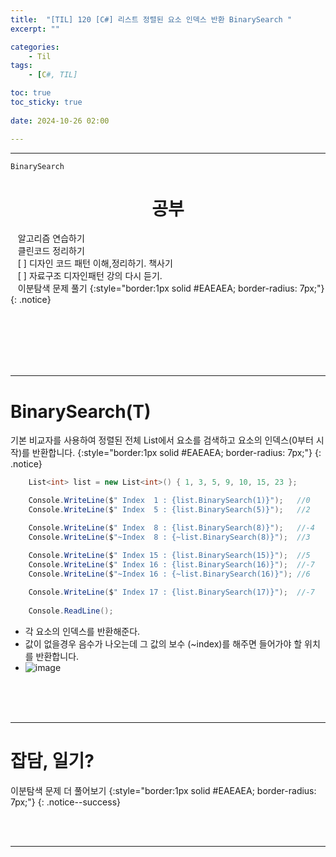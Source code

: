 ```yaml
---
title:  "[TIL] 120 [C#] 리스트 정렬된 요소 인덱스 반환 BinarySearch "
excerpt: ""

categories:
    - Til
tags:
    - [C#, TIL]

toc: true
toc_sticky: true
 
date: 2024-10-26 02:00

---
```

- - -

`BinarySearch`

<center><H1>  공부 </H1></center>

&nbsp;&nbsp; 알고리즘 연습하기     
&nbsp;&nbsp; 클린코드 정리하기   
&nbsp;&nbsp; [ ] 디자인 코드 패턴 이해,정리하기. 책사기  
&nbsp;&nbsp; [ ] 자료구조 디자인패턴 강의 다시 듣기.   
&nbsp;&nbsp; 이분탐색 문제 풀기
{:style="border:1px solid #EAEAEA; border-radius: 7px;"}
{: .notice}  


<br><br><br><br><br>
- - - 

# BinarySearch(T)
기본 비교자를 사용하여 정렬된 전체 List<T>에서 요소를 검색하고 요소의 인덱스(0부터 시작)를 반환합니다.
{:style="border:1px solid #EAEAEA; border-radius: 7px;"}
{: .notice}  

<div class="notice--primary" markdown="1"> 

```c# 
    List<int> list = new List<int>() { 1, 3, 5, 9, 10, 15, 23 };

    Console.WriteLine($" Index  1 : {list.BinarySearch(1)}");   //0
    Console.WriteLine($" Index  5 : {list.BinarySearch(5)}");   //2

    Console.WriteLine($" Index  8 : {list.BinarySearch(8)}");   //-4
    Console.WriteLine($"~Index  8 : {~list.BinarySearch(8)}");  //3

    Console.WriteLine($" Index 15 : {list.BinarySearch(15)}");  //5
    Console.WriteLine($" Index 16 : {list.BinarySearch(16)}");  //-7
    Console.WriteLine($"~Index 16 : {~list.BinarySearch(16)}"); //6
    
    Console.WriteLine($" Index 17 : {list.BinarySearch(17)}");  //-7
    
    Console.ReadLine();
```
- 각 요소의 인덱스를 반환해준다.  
- 값이 없을경우 음수가 나오는데 그 값의 보수 (~index)를 해주면 들어가야 할 위치를 반환합니다. 
- ![image](https://github.com/user-attachments/assets/49f0750c-2895-4b3f-b494-648223dfa926)  

</div>


<br><br><br>
- - - 


# 잡담, 일기?
이분탐색 문제 더 풀어보기
{:style="border:1px solid #EAEAEA; border-radius: 7px;"}
{: .notice--success}  


<br><br>
- - -